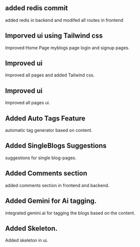 ## added redis commit

added redis in backend and modifed all routes in frontend

## Imporved ui using Tailwind css

Improved Home Page myblogs page login and signup pages.

## Improved ui

Improved all pages and added Tailwind css.

## Improved ui

Improved all pages ui.

## Added Auto Tags Feature

automatic tag generator based on content.

## Added SingleBlogs Suggestions

suggestions for single blog-pages.

## Added Comments section

added comments section in frontend and backend.

## Added Gemini for Ai tagging.

integrated gemini.ai for tagging the blogs based on the content.

## Added Skeleton.
Added skeleton in ui.
